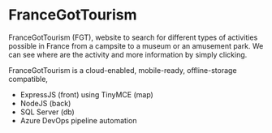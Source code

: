 # FranceGotTourism

FranceGotTourism (FGT), website to search for different types of activities possible in France from a campsite to a museum or an amusement park. We can see where are the activity and more information by simply clicking.

FranceGotTourism is a cloud-enabled, mobile-ready, offline-storage compatible,
- ExpressJS (front) using TinyMCE (map)
- NodeJS (back)
- SQL Server (db)
- Azure DevOps pipeline automation